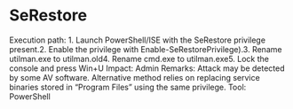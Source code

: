 # SeRestore

Execution path: 1. Launch PowerShell/ISE with the SeRestore privilege present.2. Enable the privilege with Enable-SeRestorePrivilege).3. Rename utilman.exe to utilman.old4. Rename cmd.exe to utilman.exe5. Lock the console and press Win+U
Impact: Admin
Remarks: Attack may be detected by some AV software. Alternative method relies on replacing service binaries stored in “Program Files” using the same privilege.
Tool: PowerShell